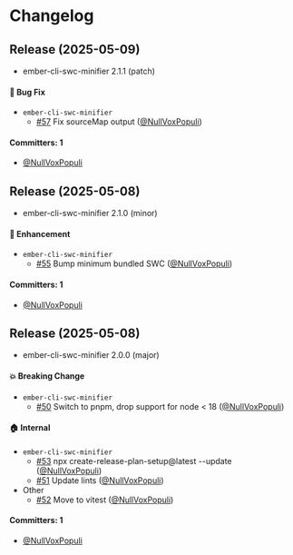 # Changelog

## Release (2025-05-09)

* ember-cli-swc-minifier 2.1.1 (patch)

#### :bug: Bug Fix
* `ember-cli-swc-minifier`
  * [#57](https://github.com/NullVoxPopuli/ember-cli-swc-minifier/pull/57) Fix sourceMap output ([@NullVoxPopuli](https://github.com/NullVoxPopuli))

#### Committers: 1
- [@NullVoxPopuli](https://github.com/NullVoxPopuli)

## Release (2025-05-08)

* ember-cli-swc-minifier 2.1.0 (minor)

#### :rocket: Enhancement
* `ember-cli-swc-minifier`
  * [#55](https://github.com/NullVoxPopuli/ember-cli-swc-minifier/pull/55) Bump minimum bundled SWC ([@NullVoxPopuli](https://github.com/NullVoxPopuli))

#### Committers: 1
- [@NullVoxPopuli](https://github.com/NullVoxPopuli)

## Release (2025-05-08)

* ember-cli-swc-minifier 2.0.0 (major)

#### :boom: Breaking Change
* `ember-cli-swc-minifier`
  * [#50](https://github.com/NullVoxPopuli/ember-cli-swc-minifier/pull/50) Switch to pnpm, drop support for node < 18 ([@NullVoxPopuli](https://github.com/NullVoxPopuli))

#### :house: Internal
* `ember-cli-swc-minifier`
  * [#53](https://github.com/NullVoxPopuli/ember-cli-swc-minifier/pull/53) npx create-release-plan-setup@latest --update ([@NullVoxPopuli](https://github.com/NullVoxPopuli))
  * [#51](https://github.com/NullVoxPopuli/ember-cli-swc-minifier/pull/51) Update lints ([@NullVoxPopuli](https://github.com/NullVoxPopuli))
* Other
  * [#52](https://github.com/NullVoxPopuli/ember-cli-swc-minifier/pull/52) Move to vitest ([@NullVoxPopuli](https://github.com/NullVoxPopuli))

#### Committers: 1
- [@NullVoxPopuli](https://github.com/NullVoxPopuli)
